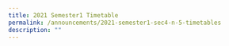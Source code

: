 ```yaml
---
title: 2021 Semester1 Timetable
permalink: /announcements/2021-semester1-sec4-n-5-timetables
description: ""
---
```


